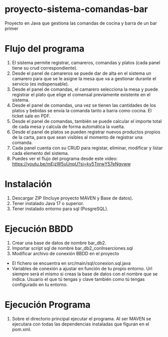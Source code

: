 # proyecto-sistema-comandas-bar
Proyecto en Java que gestiona las comandas de cocina y barra de un bar primer

# Flujo del programa
1. El sistema permite registrar, camareros, comandas y platos (cada panel tiene su crud correspondiente).
2. Desde el panel de camareros se puede dar de alta en el sistema un camarero para que se le asigne la mesa que va a gestionar durante el servicio (es indispensable).
3. Desde el panel de comandas, el camarero selecciona la mesa y puede registrar el plato que elige el comensal previamente existente en el sistema.
4. Desde el panel de comandas, una vez se tienen las cantidades de los platos y bebidas se envía la comanda tanto a barra como cocina. El ticket sale en PDF.
5. Desde el panel de comandas, también se puede calcular el importe total de cada mesa y calcula de forma automática la vuelta.
6. Desde el panel de platos se pueden registrar nuevos productos propios de la carta, para que sean visibles al momento de registrar una comanda.
7. Cada panel cuenta con su CRUD para registar, eliminar, modificar y listar cada elemento del sistema.
8. Puedes ver el flujo del programa desde este vídeo: https://youtu.be/mEjzW5uUnpU?si=kv5TnrwY57eNgyww
   
# Instalación 
1. Descargar ZIP (Incluye proyecto MAVEN y Base de datos).
2. Tener instalado Java 17 o superior.
3. Tener instalado entorno para sql (PosgreSQL).

# Ejecución BBDD
1. Crear una base de datos de nombre bar_db2.
2. Importar script sql de nombre bar_db2_conInserciones.sql
3. Modificar archivo de conexión BBDD en el proyecto
-  El fichero se encuentra en src/main/sql/conexion.sql.java
-  Variables de conexión a ajustar en función de tu propio entorno. Url siempre será el mismo si creas la base de datos con el nombre que se indica. Usuario el que tú tengas y clave también como tú tengas configurado en tu entorno.

# Ejecución Programa
1. Sobre el directorio principal ejecutar el programa. Al ser MAVEN se ejecutara con todas las dependencias instaladas que figuran en el pom.xml.